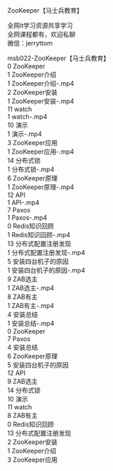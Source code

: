 ZooKeeper【马士兵教育】

全网it学习资源共享学习<br>全网课程都有，欢迎私聊<br>微信：jerryttom<br>

msb022-ZooKeeper【马士兵教育】<br> 0 ZooKeeper<br> 1 ZooKeeper介绍<br> 1 ZooKeeper介绍-.mp4<br> 2 ZooKeeper安装<br> 1 ZooKeeper安装-.mp4<br> 11 watch<br> 1 watch-.mp4<br> 10 演示<br> 1 演示-.mp4<br> 3 ZooKeeper应用<br> 1 ZooKeeper应用-.mp4<br> 14 分布式锁<br> 1 分布式锁-.mp4<br> 6 ZooKeeper原理<br> 1 ZooKeeper原理-.mp4<br> 12 API<br> 1 API-.mp4<br> 7 Paxos<br> 1 Paxos-.mp4<br> 0 Redis知识回顾<br> 1 Redis知识回顾-.mp4<br> 13 分布式配置注册发现<br> 1 分布式配置注册发现-.mp4<br> 5 安装四台机子的原因<br> 1 安装四台机子的原因-.mp4<br> 9 ZAB选主<br> 1 ZAB选主-.mp4<br> 8 ZAB有主<br> 1 ZAB有主-.mp4<br> 4 安装总结<br> 1 安装总结-.mp4<br> 0 ZooKeeper<br> 7 Paxos<br> 4 安装总结<br> 6 ZooKeeper原理<br> 5 安装四台机子的原因<br> 12 API<br> 9 ZAB选主<br> 14 分布式锁<br> 10 演示<br> 11 watch<br> 8 ZAB有主<br> 0 Redis知识回顾<br> 13 分布式配置注册发现<br> 2 ZooKeeper安装<br> 1 ZooKeeper介绍<br> 3 ZooKeeper应用